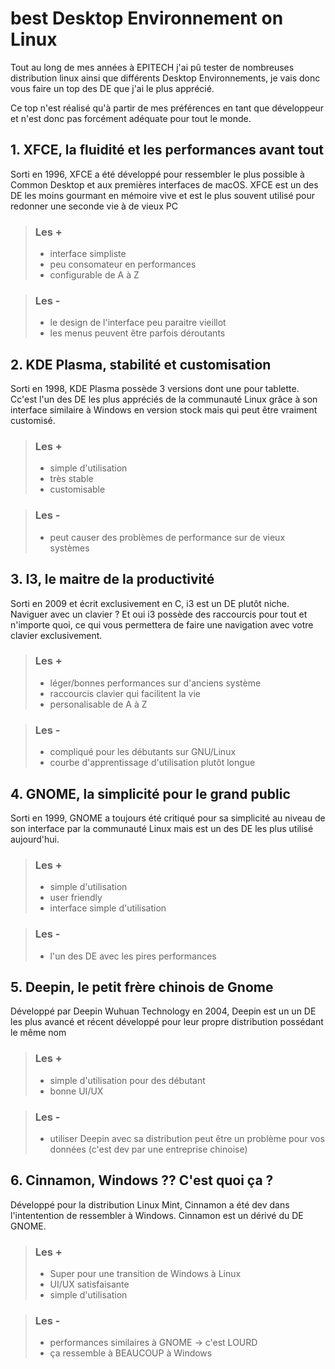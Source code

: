 # best Desktop Environnement on Linux

Tout au long de mes années à EPITECH j'ai pû tester de nombreuses distribution linux ainsi
que différents Desktop Environnements, je vais donc vous faire un top des DE que j'ai le
plus apprécié.

Ce top n'est réalisé qu'à partir de mes préférences en tant que développeur et n'est donc
pas forcément adéquate pour tout le monde.


## 1. XFCE, la fluidité et les performances avant tout

Sorti en 1996, XFCE a été développé pour ressembler le plus possible à Common Desktop et aux
premières interfaces de macOS. XFCE est un des DE les moins gourmant en mémoire vive et est le
plus souvent utilisé pour redonner une seconde vie à de vieux PC

> ### Les +
>
> - interface simpliste
> - peu consomateur en performances
> - configurable de A à Z


> ### Les -
>
> - le design de l'interface peu paraitre vieillot
> - les menus peuvent être parfois déroutants


## 2. KDE Plasma, stabilité et customisation

Sorti en 1998, KDE Plasma possède 3 versions dont une pour tablette. Cc'est l'un des DE les plus
appréciés de la communauté Linux grâce à son interface similaire à Windows en version stock mais
qui peut être vraiment customisé.

> ### Les +
> 
> - simple d'utilisation
> - très stable
> - customisable


> ### Les -
> 
> - peut  causer des problèmes de performance sur de vieux systèmes


## 3. I3, le maitre de la productivité

Sorti en 2009 et écrit exclusivement en C, i3 est un DE plutôt niche. Naviguer avec un clavier ?
Et oui i3 possède des raccourcis pour tout et n'importe quoi, ce qui vous permettera de faire une
navigation avec votre clavier exclusivement.

> ### Les +
>
> - léger/bonnes performances sur d'anciens système
> - raccourcis clavier qui facilitent la vie
> - personalisable de A à Z


> ### Les -
>
> - compliqué pour les débutants sur GNU/Linux
> - courbe d'apprentissage d'utilisation plutôt longue


## 4. GNOME, la simplicité pour le grand public

Sorti en 1999, GNOME a toujours été critiqué pour sa simplicité au niveau de son interface par
la communauté Linux mais est un des DE les plus utilisé aujourd'hui.

> ### Les +
>
> - simple d'utilisation
> - user friendly
> - interface simple d'utilisation


> ### Les -
>
> - l'un des DE avec les pires performances


## 5. Deepin, le petit frère chinois de Gnome

Développé par Deepin Wuhuan Technology en 2004, Deepin est un un DE les plus avancé et récent
développé pour leur propre distribution possédant le même nom

> ### Les +
>
> - simple d'utilisation pour des débutant
> - bonne UI/UX


> ### Les -
>
> - utiliser Deepin avec sa distribution peut être un problème pour vos données 
> (c'est dev par une entreprise chinoise)


## 6. Cinnamon, Windows ?? C'est quoi ça ?

Développé pour la distribution Linux Mint, Cinnamon a été dev dans l'intentention de ressembler
à Windows. Cinnamon est un dérivé du DE GNOME.

> ### Les +
>
> - Super pour une transition de Windows à Linux
> - UI/UX satisfaisante
> - simple d'utilisation


> ### Les -
>
> - performances similaires à GNOME -> c'est LOURD
> - ça ressemble à BEAUCOUP à Windows